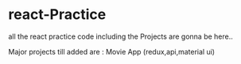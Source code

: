 # react-Practice
all the react practice code including the Projects are gonna be here..

Major projects till added are : 
Movie App (redux,api,material ui)
